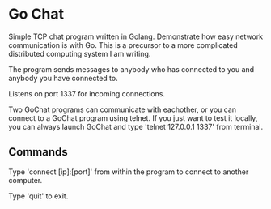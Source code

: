 Go Chat
=======

Simple TCP chat program written in Golang. Demonstrate how easy network communication is with Go. This is a precursor to a more complicated distributed computing system I am writing. 

The program sends messages to anybody who has connected to you and anybody you have connected to.

Listens on port 1337 for incoming connections.

Two GoChat programs can communicate with eachother, or you can connect to a GoChat program using telnet. If you just want to test it locally, you can always launch GoChat and type 'telnet 127.0.0.1 1337' from terminal.


Commands
--------

Type 'connect [ip]:[port]' from within the program to connect to another computer.

Type 'quit' to exit.